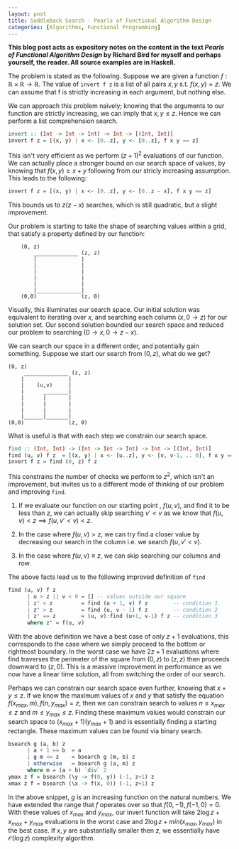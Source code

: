 ```yaml
---
layout: post
title: Saddleback Search - Pearls of Functional Algorithm Design
categories: [Algorithms, Functional Programming]
---
```

**This blog post acts as expository notes on the content in the
text _Pearls of Functional Algorithm Design_ by Richard Bird for myself
and perhaps yourself, the reader. All source examples are in Haskell.**

The problem is stated as the following. Suppose
we are given a function $f:\mathbb{R}\times\mathbb{R} \to\mathbb{R}$.
The value of `invert f z` is a list of all pairs $x, y$ s.t.
$f(x, y) = z$. We can assume that f is strictly increasing in
each argument, but nothing else.

We can approach this problem naively; knowing that the arguments
to our function are strictly increasing, we can imply that
$x,y\le z$. Hence we can perform a list comprehension search.

```haskell
invert :: (Int -> Int -> Int) -> Int -> [(Int, Int)]
invert f z = [(x, y) | x <- [0..z], y <- [0..z], f x y == z]
```

This isn't very efficient as we perform $(z+1)^2$ evaluations
of our function. We can actually place a stronger bound
on our search space of values, by knowing that $f(x, y) \ge x + y$
following from our stricly increasing assumption. This leads to the
following:

```haskell
invert f z = [(x, y) | x <- [0..z], y <- [0..z - x], f x y == z]
```

This bounds us to $z(z-x)$ searches, which is still quadratic, but a
slight improvement.

Our problem is starting to take the shape of searching
values within a grid, that satisfy a property defined
by our function:

```
    (0, z)
        ______________ (z, z)
        |              |
        |              |
        |              |
        |              |
        |              |
        |______________|
    (0,0)              (z, 0)

```

Visually, this illuminates our search space.
Our initial solution was equivalent to iterating
over $x$, and searching each column $(x, 0\to z)$
for our solution set. Our second solution bounded
our search space and reduced our problem to
searching $(0\to x, 0\to z-x)$.

We can search our space in a different order, and
potentially gain something. Suppose we start
our search from $(0, z)$, what do we get?

```
(0, z)
     ______________ (z, z)
    |              |
    |    (u,v)     |
    |      ________|
    |      |       |
    |      |       |
    |      |       |
    |______|_______|
(0,0)              (z, 0)

```

What is useful is that with each step we constrain
our search space.

```haskell
find :: (Int, Int) -> (Int -> Int -> Int) -> Int -> [(Int, Int)]
find (u, v) f z  = [(x, y) | x <- [u..z], y <- [v, v-1, .. 0], f x y == z]
invert f z = find (0, z) f z
```

This constrains the number of checks we perform to $z^2$, which isn't
an improvement, but invites us to a different mode of thinking of our
problem and improving `find`.

1. If we evaluate our function on our starting
point ,  $f(u, v)$, and find it to be less than $z$, we can actually skip
searching $v' \lt v$ as we know that $f(u,v) \lt z \implies f(u, v'\lt v) \lt z$.

2. In the case where $f(u, v) > z$, we can try find a closer value by decreasing
our search in the column i.e. we search $f(u, v' \lt v)$.

3. In the case where $f(u, v)\equiv z$, we can skip searching our columns and row.

The above facts lead us to the following improved definition of `find`

```haskell
find (u, v) f z
      | u > z || v < 0 = [] -- values outside our square
      | z' < z         = find (u + 1, v) f z        -- condition 1
      | z' > z         = find (u, v - 1) f z        -- condition 2
      | z' == z        = (u, v):find (u+1, v-1) f z -- condition 3
      where z' = f(u, v)
```

With the above definition we have a best case of only $z+1$ evaluations,
this corresponds to the case where we simply proceed to the bottom or
rightmost boundary. In the worst case we have $2z + 1$ evaluations
where find traverses the perimeter of the square from $(0, z)$ to $(z, z)$
then proceeds downward to $(z, 0)$. This is a massive improvement in
performance as we now have a linear time solution, all from switching
the order of our search.

Perhaps we can constrain our search space even further, knowing that $x+y\le z$.
If we know the maximum values of $x$ and
$y$ that satisfy the equation $f(x_{max}, m), f(n, y_{max})=z$, then we
can constrain search to values $n\le x_{max}\le z$ and $m\le y_{max}\le z$.
Finding these maximum values would constrain our search space to $(x_{max}+1)(y_{max}+1)$
and is essentially finding a starting rectangle. These maximum values can
be found via binary search.

```haskell
bsearch g (a, b) z
      | a + 1 == b  = a
      | g m <= z    = bsearch g (m, b) z
      | otherwise   = bsearch g (a, m) z
      where m = (a + b) `div` 2
ymax z f = bsearch (\y -> f(0, y)) (-1, z+1) z
xmax z f = bsearch (\x -> f(x, 0)) (-1, z+1) z
```

In the above snippet, $g$ is an increasing function on the natural
numbers. We have extended the range that $f$ operates over so that
$f(0, -1), f(-1, 0) = 0$. With these values of $x_{max}$ and
$y_{max}$, our invert function will take $2\log z + x_{max} + y_{max}$
evaluations in the worst case and $2\log z + min(x_{max}, y_{max})$ in
the best case. If $x, y$ are substantially smaller then $z$, we essentially have $\mathcal{O}(\log z)$
complexity algorithm.
